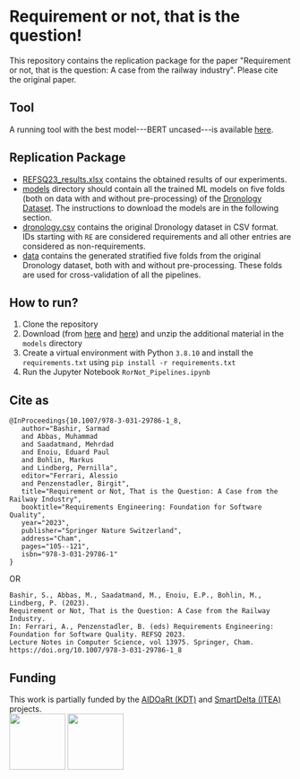 # Requirement or not, that is the question!
This repository contains the replication package for the paper "Requirement or not, that is the question: A case from the railway industry".
Please cite the original paper.

## Tool
A running tool with the best model---BERT uncased---is available [here](https://huggingface.co/spaces/SarmadBashir/REFSQ2023_ReqORNot_demo_app).

## Replication Package
- [REFSQ23_results.xlsx](/REFSQ23_results.xlsx) contains the obtained results of our experiments.
- [models](/models) directory should contain all the trained ML models on five folds (both on data with and without pre-processing) of the [Dronology Dataset](http://sarec.nd.edu/dronology/datasets/01/). The instructions to download the models are in the following section.
- [dronology.csv](/dronology.csv) contains the original Dronology dataset in CSV format. IDs starting with `RE` are considered requirements and all other entries are considered as non-requirements.
- [data](/data) contains the generated stratified five folds from the original Dronology dataset, both with and without pre-processing. These folds are used for cross-validation of all the pipelines.

## How to run?
1. Clone the repository
2. Download (from [here](https://doi.org/10.5281/zenodo.7347259) and [here](https://doi.org/10.5281/zenodo.7347716)) and unzip the additional material  in the `models` directory
3. Create a virtual environment with Python `3.8.10` and install the `requirements.txt` using `pip install -r requirements.txt`
4. Run the Jupyter Notebook `RorNot_Pipelines.ipynb`

## Cite as
 ```
@InProceedings{10.1007/978-3-031-29786-1_8,
	author="Bashir, Sarmad
	and Abbas, Muhammad
	and Saadatmand, Mehrdad
	and Enoiu, Eduard Paul
	and Bohlin, Markus
	and Lindberg, Pernilla",
	editor="Ferrari, Alessio
	and Penzenstadler, Birgit",
	title="Requirement or Not, That is the Question: A Case from the Railway Industry",
	booktitle="Requirements Engineering: Foundation for Software Quality",
	year="2023",
	publisher="Springer Nature Switzerland",
	address="Cham",
	pages="105--121",
	isbn="978-3-031-29786-1"
}
 ```
OR
```
Bashir, S., Abbas, M., Saadatmand, M., Enoiu, E.P., Bohlin, M., Lindberg, P. (2023).
Requirement or Not, That is the Question: A Case from the Railway Industry.
In: Ferrari, A., Penzenstadler, B. (eds) Requirements Engineering: Foundation for Software Quality. REFSQ 2023.
Lecture Notes in Computer Science, vol 13975. Springer, Cham.
https://doi.org/10.1007/978-3-031-29786-1_8
```

## Funding
This work is partially funded by the [AIDOaRt (KDT)](https://sites.mdu.se/aidoart) and [SmartDelta (ITEA)](https://itea4.org/project/smartdelta.html) projects.
<br><img src="https://smartdelta.org/wp-content/uploads/2021/12/1500x500_170x60.jpeg" width="100" >
<img src="https://sites.mdu.se/images/18.53e5afc518094948a11572ed/1622585177018/Logga%20AIDOaRt.jpg" width="100" >
